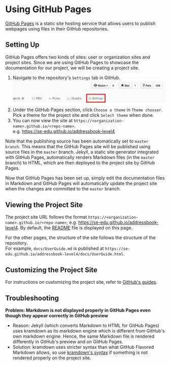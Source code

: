# Using GitHub Pages

[GitHub Pages](https://pages.github.com/) is a static site hosting service that allows users to publish
webpages using files in their GitHub repositories.

## Setting Up

GitHub Pages offers two kinds of sites: user or organization sites and project sites.
Since we are using GitHub Pages to showcase the documentation for our project, we will be creating a project site.

 1. Navigate to the repository's `Settings` tab in GitHub. <br>
    <img src="images/github_repo_settings.png" width="600">
 1. Under the GitHub Pages section, click `Choose a theme` in `Theme chooser`. Pick a theme for the
    project site and click `Select theme` when done.
 1. You can now view the site at `https://<organization-name>.github.io/<repo-name>`. <br>
    e.g. https://se-edu.github.io/addressbook-level4

Note that the publishing source has been automatically set to `master branch`.
This means that the GitHub Pages site will be published using source files in the `master` branch.
Jekyll, a static site generator integrated with GitHub Pages, automatically renders Markdown files
(in the `master` branch) to HTML, which are then deployed to the project site by GitHub Pages.

Now that GitHub Pages has been set up, simply edit the documentation files in Markdown and GitHub Pages will
automatically update the project site when the changes are committed to the `master` branch.

## Viewing the Project Site

The project site URL follows the format `https://<organization-name>.github.io/<repo-name>`,
e.g. https://se-edu.github.io/addressbook-level4.
By default, the [README](../README.md) file is displayed on this page.

For the other pages, the structure of the site follows the structure of the repository. <br>
For example, `docs/UserGuide.md` is published at `https://se-edu.github.io/addressbook-level4/docs/UserGuide.html`.

## Customizing the Project Site

For instructions on customizing the project site, refer to [GitHub's guides](https://help.github.com/categories/customizing-github-pages/).

## Troubleshooting

 **Problem: Markdown is not displayed properly in GitHub Pages even though they appear correctly in GitHub preview**

 * Reason: Jekyll (which converts Markdown to HTML for GitHub Pages) uses kramdown as its markdown engine which
   is different from GitHub's own markdown engine. Hence, the same Markdown file is rendered differently in
   GitHub's preview and on GitHub Pages.
 * Solution: kramdown uses stricter syntax than what GitHub Flavored Markdown allows, so use
   [kramdown's syntax](https://kramdown.gettalong.org/parser/gfm.html) if something is not rendered properly
   on the project site.
